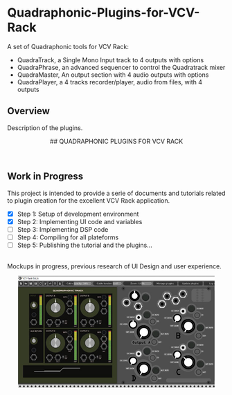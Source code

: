 # Quadraphonic-Plugins-for-VCV-Rack

A set of Quadraphonic tools for VCV Rack:
- QuadraTrack, a Single Mono Input track to 4 outputs with options
- QuadraPhrase, an advanced sequencer to control the Quadratrack mixer
- QuadraMaster, An output section with 4 audio outputs with options
- QuadraPlayer, a 4 tracks recorder/player, audio from files, with 4 outputs

## Overview

Description of the plugins. 
<p align="center">## QUADRAPHONIC PLUGINS FOR VCV RACK</p>

<br>

## Work in Progress

This project is intended to provide a serie of documents and tutorials related to plugin creation for the excellent VCV Rack application.

- [x] Step 1: Setup of development environment
- [x] Step 2: Implementing UI code and variables
- [ ] Step 3: Implementing DSP code
- [ ] Step 4: Compiling for all plateforms
- [ ] Step 5: Publishing the tutorial and the plugins...

<br>
Mockups in progress, previous research of UI Design and user experience.
<p align="center">
<img src="https://github.com/KoreTeknology/Quadraphonic-Plugins-for-VCV-Rack/blob/master/Project/Mockups/protoUI1.jpg" width=90%>
</p>
